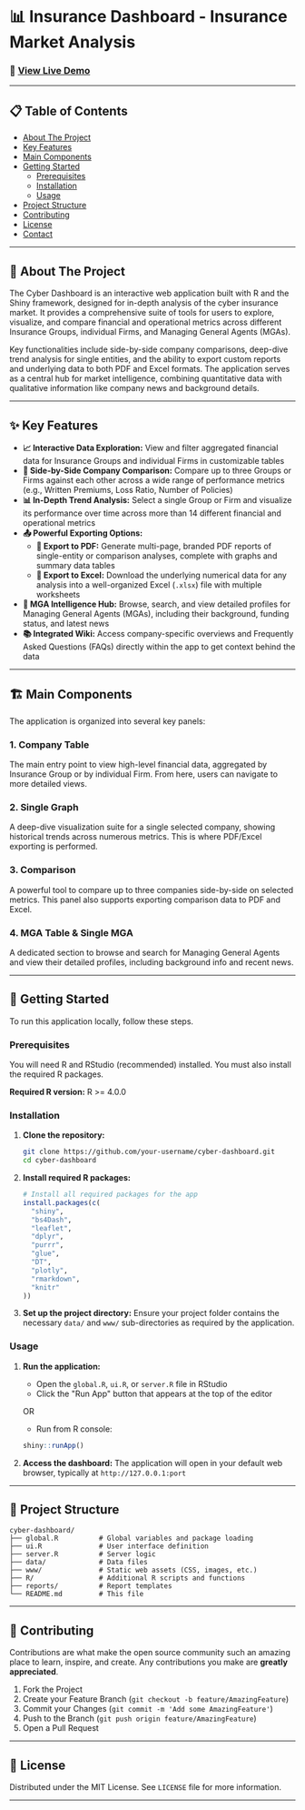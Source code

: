 # 📊 Insurance Dashboard - Insurance Market Analysis

### 🚀 [View Live Demo](https://rnaufal.shinyapps.io/insurance_dashboard/) 

---

## 📋 Table of Contents

- [About The Project](#about-the-project)
- [Key Features](#key-features)
- [Main Components](#main-components)
- [Getting Started](#getting-started)
  - [Prerequisites](#prerequisites)
  - [Installation](#installation)
  - [Usage](#usage)
- [Project Structure](#project-structure)
- [Contributing](#contributing)
- [License](#license)
- [Contact](#contact)

---

## 🎯 About The Project

The Cyber Dashboard is an interactive web application built with R and the Shiny framework, designed for in-depth analysis of the cyber insurance market. It provides a comprehensive suite of tools for users to explore, visualize, and compare financial and operational metrics across different Insurance Groups, individual Firms, and Managing General Agents (MGAs). 

Key functionalities include side-by-side company comparisons, deep-dive trend analysis for single entities, and the ability to export custom reports and underlying data to both PDF and Excel formats. The application serves as a central hub for market intelligence, combining quantitative data with qualitative information like company news and background details.

---

## ✨ Key Features

- **📈 Interactive Data Exploration:** View and filter aggregated financial data for Insurance Groups and individual Firms in customizable tables
- **🔄 Side-by-Side Company Comparison:** Compare up to three Groups or Firms against each other across a wide range of performance metrics (e.g., Written Premiums, Loss Ratio, Number of Policies)
- **📊 In-Depth Trend Analysis:** Select a single Group or Firm and visualize its performance over time across more than 14 different financial and operational metrics
- **📤 Powerful Exporting Options:**
  - **📄 Export to PDF:** Generate multi-page, branded PDF reports of single-entity or comparison analyses, complete with graphs and summary data tables
  - **📑 Export to Excel:** Download the underlying numerical data for any analysis into a well-organized Excel (`.xlsx`) file with multiple worksheets
- **🏢 MGA Intelligence Hub:** Browse, search, and view detailed profiles for Managing General Agents (MGAs), including their background, funding status, and latest news
- **📚 Integrated Wiki:** Access company-specific overviews and Frequently Asked Questions (FAQs) directly within the app to get context behind the data

---

## 🏗️ Main Components

The application is organized into several key panels:

### 1. **Company Table**
The main entry point to view high-level financial data, aggregated by Insurance Group or by individual Firm. From here, users can navigate to more detailed views.

### 2. **Single Graph**
A deep-dive visualization suite for a single selected company, showing historical trends across numerous metrics. This is where PDF/Excel exporting is performed.

### 3. **Comparison**
A powerful tool to compare up to three companies side-by-side on selected metrics. This panel also supports exporting comparison data to PDF and Excel.

### 4. **MGA Table & Single MGA**
A dedicated section to browse and search for Managing General Agents and view their detailed profiles, including background info and recent news.


---

## 🚀 Getting Started

To run this application locally, follow these steps.

### Prerequisites

You will need R and RStudio (recommended) installed. You must also install the required R packages.

**Required R version:** R >= 4.0.0

### Installation

1. **Clone the repository:**
   ```bash
   git clone https://github.com/your-username/cyber-dashboard.git
   cd cyber-dashboard
   ```

2. **Install required R packages:**
   ```r
   # Install all required packages for the app
   install.packages(c(
     "shiny", 
     "bs4Dash", 
     "leaflet", 
     "dplyr", 
     "purrr", 
     "glue",
     "DT", 
     "plotly", 
     "rmarkdown", 
     "knitr"
   ))
   ```

3. **Set up the project directory:**
   Ensure your project folder contains the necessary `data/` and `www/` sub-directories as required by the application.

### Usage

1. **Run the application:**
   - Open the `global.R`, `ui.R`, or `server.R` file in RStudio
   - Click the "Run App" button that appears at the top of the editor
   
   OR
   
   - Run from R console:
   ```r
   shiny::runApp()
   ```

2. **Access the dashboard:**
   The application will open in your default web browser, typically at `http://127.0.0.1:port`

---

## 📁 Project Structure

```
cyber-dashboard/
├── global.R          # Global variables and package loading
├── ui.R              # User interface definition
├── server.R          # Server logic
├── data/             # Data files
├── www/              # Static web assets (CSS, images, etc.)
├── R/                # Additional R scripts and functions
├── reports/          # Report templates
└── README.md         # This file
```

---

## 🤝 Contributing

Contributions are what make the open source community such an amazing place to learn, inspire, and create. Any contributions you make are **greatly appreciated**.

1. Fork the Project
2. Create your Feature Branch (`git checkout -b feature/AmazingFeature`)
3. Commit your Changes (`git commit -m 'Add some AmazingFeature'`)
4. Push to the Branch (`git push origin feature/AmazingFeature`)
5. Open a Pull Request

---

## 📄 License

Distributed under the MIT License. See `LICENSE` file for more information.

---
